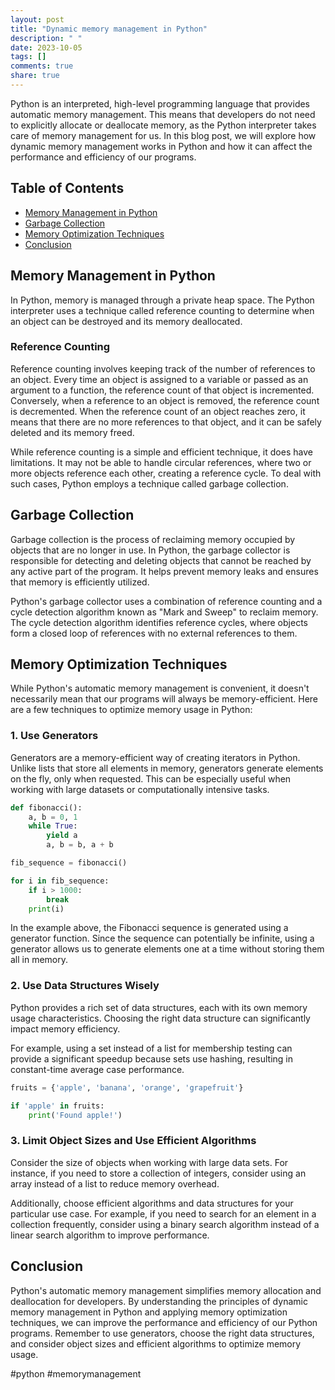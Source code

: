```yaml
---
layout: post
title: "Dynamic memory management in Python"
description: " "
date: 2023-10-05
tags: []
comments: true
share: true
---
```


Python is an interpreted, high-level programming language that provides automatic memory management. This means that developers do not need to explicitly allocate or deallocate memory, as the Python interpreter takes care of memory management for us. In this blog post, we will explore how dynamic memory management works in Python and how it can affect the performance and efficiency of our programs.

## Table of Contents
- [Memory Management in Python](#memory-management-in-python)
- [Garbage Collection](#garbage-collection)
- [Memory Optimization Techniques](#memory-optimization-techniques)
- [Conclusion](#conclusion)

## Memory Management in Python

In Python, memory is managed through a private heap space. The Python interpreter uses a technique called reference counting to determine when an object can be destroyed and its memory deallocated.

### Reference Counting

Reference counting involves keeping track of the number of references to an object. Every time an object is assigned to a variable or passed as an argument to a function, the reference count of that object is incremented. Conversely, when a reference to an object is removed, the reference count is decremented. When the reference count of an object reaches zero, it means that there are no more references to that object, and it can be safely deleted and its memory freed.

While reference counting is a simple and efficient technique, it does have limitations. It may not be able to handle circular references, where two or more objects reference each other, creating a reference cycle. To deal with such cases, Python employs a technique called garbage collection.

## Garbage Collection

Garbage collection is the process of reclaiming memory occupied by objects that are no longer in use. In Python, the garbage collector is responsible for detecting and deleting objects that cannot be reached by any active part of the program. It helps prevent memory leaks and ensures that memory is efficiently utilized.

Python's garbage collector uses a combination of reference counting and a cycle detection algorithm known as "Mark and Sweep" to reclaim memory. The cycle detection algorithm identifies reference cycles, where objects form a closed loop of references with no external references to them.

## Memory Optimization Techniques

While Python's automatic memory management is convenient, it doesn't necessarily mean that our programs will always be memory-efficient. Here are a few techniques to optimize memory usage in Python:

### 1. Use Generators

Generators are a memory-efficient way of creating iterators in Python. Unlike lists that store all elements in memory, generators generate elements on the fly, only when requested. This can be especially useful when working with large datasets or computationally intensive tasks.

```python
def fibonacci():
    a, b = 0, 1
    while True:
        yield a
        a, b = b, a + b

fib_sequence = fibonacci()

for i in fib_sequence:
    if i > 1000:
        break
    print(i)
```

In the example above, the Fibonacci sequence is generated using a generator function. Since the sequence can potentially be infinite, using a generator allows us to generate elements one at a time without storing them all in memory.

### 2. Use Data Structures Wisely

Python provides a rich set of data structures, each with its own memory usage characteristics. Choosing the right data structure can significantly impact memory efficiency.

For example, using a set instead of a list for membership testing can provide a significant speedup because sets use hashing, resulting in constant-time average case performance.

```python
fruits = {'apple', 'banana', 'orange', 'grapefruit'}

if 'apple' in fruits:
    print('Found apple!')
```

### 3. Limit Object Sizes and Use Efficient Algorithms

Consider the size of objects when working with large data sets. For instance, if you need to store a collection of integers, consider using an array instead of a list to reduce memory overhead.

Additionally, choose efficient algorithms and data structures for your particular use case. For example, if you need to search for an element in a collection frequently, consider using a binary search algorithm instead of a linear search algorithm to improve performance.

## Conclusion

Python's automatic memory management simplifies memory allocation and deallocation for developers. By understanding the principles of dynamic memory management in Python and applying memory optimization techniques, we can improve the performance and efficiency of our Python programs. Remember to use generators, choose the right data structures, and consider object sizes and efficient algorithms to optimize memory usage.

#python #memorymanagement